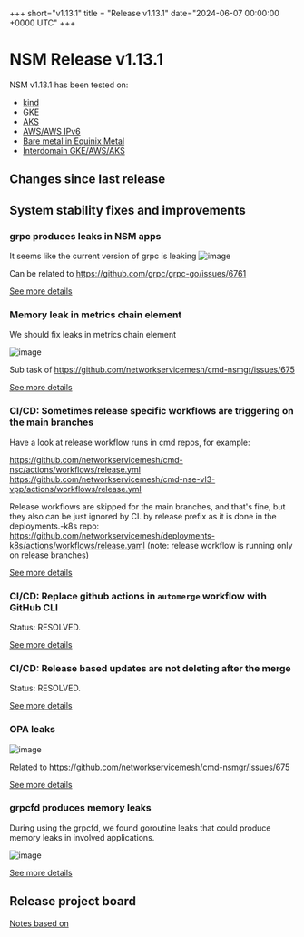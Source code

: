 
+++
short="v1.13.1"
title = "Release v1.13.1"
date="2024-06-07 00:00:00 +0000 UTC"
+++


# NSM Release v1.13.1 


NSM v1.13.1 has been tested on:
- [kind](https://github.com/networkservicemesh/integration-k8s-kind/actions?query=branch%3Arelease%2Fv1.13.1+)
- [GKE](https://github.com/networkservicemesh/integration-k8s-gke/actions?query=branch%3Arelease%2Fv1.13.1+)
- [AKS](https://github.com/networkservicemesh/integration-k8s-aks/actions?query=branch%3Arelease%2Fv1.13.1+)
- [AWS/AWS IPv6](https://github.com/networkservicemesh/integration-k8s-aws/actions?query=branch%3Arelease%2Fv1.13.1+)
- [Bare metal in Equinix Metal](https://github.com/networkservicemesh/integration-k8s-packet/actions?query=branch%3Arelease%2Fv1.13.1+)
- [Interdomain GKE/AWS/AKS](https://github.com/networkservicemesh/integration-interdomain-k8s/actions?query=branch%3Arelease%2Fv1.13.1+)

## Changes since last release



## System stability fixes and improvements



### grpc produces leaks in NSM apps

It seems like the current version of grpc is leaking
![image](https://github.com/networkservicemesh/sdk/assets/49399980/7e3c75c6-9995-4cab-a837-a748e35e4c02)


Can be related to https://github.com/grpc/grpc-go/issues/6761

[See more details](https://github.com/networkservicemesh/sdk/issues/1619)


### Memory leak in metrics chain element



We should fix leaks in metrics chain element 

![image](https://github.com/networkservicemesh/sdk/assets/49399980/4e805d41-fbb6-459a-ab87-8011be1fb474)



Sub task of https://github.com/networkservicemesh/cmd-nsmgr/issues/675

[See more details](https://github.com/networkservicemesh/sdk/issues/1620)


### CI/CD: Sometimes release specific workflows are triggering on the main branches



Have a look at release workflow runs in cmd repos, for example:

https://github.com/networkservicemesh/cmd-nsc/actions/workflows/release.yml
https://github.com/networkservicemesh/cmd-nse-vl3-vpp/actions/workflows/release.yml

Release workflows are skipped for the main branches, and that's fine, but they also can be just ignored by CI. by release prefix as it is done in the deployments.-k8s repo: https://github.com/networkservicemesh/deployments-k8s/actions/workflows/release.yaml (note: release workflow is running only on release branches)

[See more details](https://github.com/networkservicemesh/.github/issues/67)


### CI/CD: Replace github actions in `automerge` workflow with GitHub CLI

Status: RESOLVED.

[See more details](https://github.com/networkservicemesh/.github/issues/71)


### CI/CD: Release based updates are not deleting after the merge

Status: RESOLVED.

[See more details](https://github.com/networkservicemesh/deployments-k8s/issues/11430)


### OPA leaks 




![image](https://github.com/networkservicemesh/sdk/assets/49399980/bf873c22-1a1b-468e-8368-5fb38fd0c229)


Related to https://github.com/networkservicemesh/cmd-nsmgr/issues/675

[See more details](https://github.com/networkservicemesh/sdk/issues/1622)


### grpcfd produces memory leaks

During using the grpcfd, we found goroutine leaks that could produce memory leaks in involved applications.

![image](https://github.com/edwarnicke/grpcfd/assets/49399980/db6751f8-f467-4b44-bbb5-e435f53ce885)

[See more details](https://github.com/edwarnicke/grpcfd/issues/25)



## Release project board

[Notes based on](https://github.com/orgs/networkservicemesh/projects/45)
